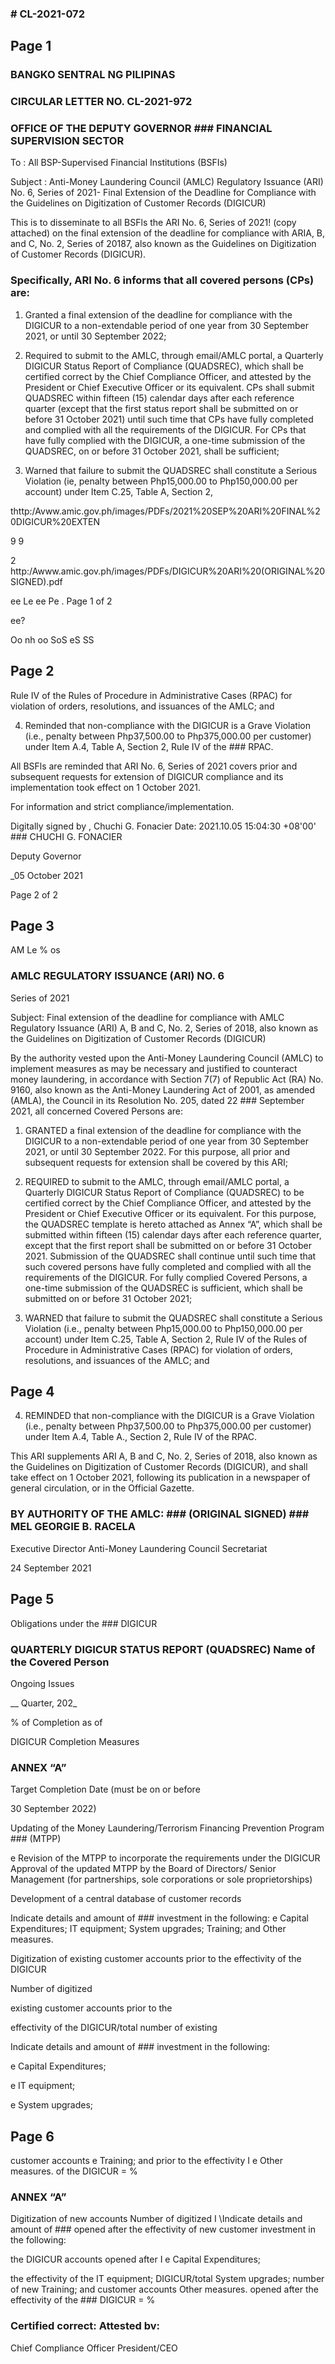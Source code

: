 ### # CL-2021-072

## Page 1

### BANGKO SENTRAL NG PILIPINAS

### CIRCULAR LETTER NO. CL-2021-972

### OFFICE OF THE DEPUTY GOVERNOR ### FINANCIAL SUPERVISION SECTOR

To : All BSP-Supervised Financial Institutions (BSFIs)

Subject : Anti-Money Laundering Council (AMLC) Regulatory Issuance (ARI) No. 6, Series of 2021- Final Extension of the Deadline for Compliance with the Guidelines on Digitization of Customer Records (DIGICUR)

This is to disseminate to all BSFls the ARI No. 6, Series of 2021! (copy attached) on the final extension of the deadline for compliance with ARIA, B, and C, No. 2, Series of 20187, also known as the Guidelines on Digitization of Customer Records (DIGICUR).

### Specifically, ARI No. 6 informs that all covered persons (CPs) are:

1. Granted a final extension of the deadline for compliance with the DIGICUR to a non-extendable period of one year from 30 September 2021, or until 30 September 2022;

2. Required to submit to the AMLC, through email/AMLC portal, a Quarterly DIGICUR Status Report of Compliance (QUADSREC), which shall be certified correct by the Chief Compliance Officer, and attested by the President or Chief Executive Officer or its equivalent. CPs shall submit QUADSREC within fifteen (15) calendar days after each reference quarter (except that the first status report shall be submitted on or before 31 October 2021) until such time that CPs have fully completed and complied with all the requirements of the DIGICUR. For CPs that have fully complied with the DIGICUR, a one-time submission of the QUADSREC, on or before 31 October 2021, shall be sufficient;

3. Warned that failure to submit the QUADSREC shall constitute a Serious Violation (ie, penalty between Php15,000.00 to Php150,000.00 per account) under Item C.25, Table A, Section 2,

thttp:/Avww.amic.gov.ph/images/PDFs/2021%20SEP%20ARI%20FINAL%20DIGICUR%20EXTEN

9 9

2 http:/Awww.amic.gov.ph/images/PDFs/DIGICUR%20ARI%20(ORIGINAL%20SIGNED).pdf

ee Le ee Pe . Page 1 of 2

ee?

Oo nh oo SoS eS SS

## Page 2

Rule IV of the Rules of Procedure in Administrative Cases (RPAC) for violation of orders, resolutions, and issuances of the AMLC; and

4. Reminded that non-compliance with the DIGICUR is a Grave Violation (i.e., penalty between Php37,500.00 to Php375,000.00 per customer) under Item A.4, Table A, Section 2, Rule IV of the ### RPAC.

All BSFls are reminded that ARI No. 6, Series of 2021 covers prior and subsequent requests for extension of DIGICUR compliance and its implementation took effect on 1 October 2021.

For information and strict compliance/implementation.

Digitally signed by , Chuchi G. Fonacier Date: 2021.10.05 15:04:30 +08'00' ### CHUCHI G. FONACIER

Deputy Governor

_05 October 2021

Page 2 of 2

## Page 3

AM Le % os

### AMLC REGULATORY ISSUANCE (ARI) NO. 6

Series of 2021

Subject: Final extension of the deadline for compliance with AMLC Regulatory Issuance (ARI) A, B and C, No. 2, Series of 2018, also known as the Guidelines on Digitization of Customer Records (DIGICUR)

By the authority vested upon the Anti-Money Laundering Council (AMLC) to implement measures as may be necessary and justified to counteract money laundering, in accordance with Section 7(7) of Republic Act (RA) No. 9160, also known as the Anti-Money Laundering Act of 2001, as amended (AMLA), the Council in its Resolution No. 205, dated 22 ### September 2021, all concerned Covered Persons are:

1. GRANTED a final extension of the deadline for compliance with the DIGICUR to a non-extendable period of one year from 30 September 2021, or until 30 September 2022. For this purpose, all prior and subsequent requests for extension shall be covered by this ARI;

2. REQUIRED to submit to the AMLC, through email/AMLC portal, a Quarterly DIGICUR Status Report of Compliance (QUADSREC) to be certified correct by the Chief Compliance Officer, and attested by the President or Chief Executive Officer or its equivalent. For this purpose, the QUADSREC template is hereto attached as Annex “A”, which shall be submitted within fifteen (15) calendar days after each reference quarter, except that the first report shall be submitted on or before 31 October 2021. Submission of the QUADSREC shall continue until such time that such covered persons have fully completed and complied with all the requirements of the DIGICUR. For fully complied Covered Persons, a one-time submission of the QUADSREC is sufficient, which shall be submitted on or before 31 October 2021;

3. WARNED that failure to submit the QUADSREC shall constitute a Serious Violation (i.e., penalty between Php15,000.00 to Php150,000.00 per account) under Item C.25, Table A, Section 2, Rule IV of the Rules of Procedure in Administrative Cases (RPAC) for violation of orders, resolutions, and issuances of the AMLC; and

## Page 4

4. REMINDED that non-compliance with the DIGICUR is a Grave Violation (i.e., penalty between Php37,500.00 to Php375,000.00 per customer) under Item A.4, Table A., Section 2, Rule IV of the RPAC.

This ARI supplements ARI A, B and C, No. 2, Series of 2018, also known as the Guidelines on Digitization of Customer Records (DIGICUR), and shall take effect on 1 October 2021, following its publication in a newspaper of general circulation, or in the Official Gazette.

### BY AUTHORITY OF THE AMLC: ### (ORIGINAL SIGNED) ### MEL GEORGIE B. RACELA

Executive Director Anti-Money Laundering Council Secretariat

24 September 2021

## Page 5

Obligations under the ### DIGICUR

### QUARTERLY DIGICUR STATUS REPORT (QUADSREC) Name of the Covered Person

Ongoing Issues

__ Quarter, 202_

% of Completion as of

DIGICUR Completion Measures

### ANNEX “A”

Target Completion Date (must be on or before

30 September 2022)

Updating of the Money Laundering/Terrorism Financing Prevention Program ### (MTPP)

e Revision of the MTPP to incorporate the requirements under the DIGICUR Approval of the updated MTPP by the Board of Directors/ Senior Management (for partnerships, sole corporations or sole proprietorships)

Development of a central database of customer records

Indicate details and amount of ### investment in the following: e Capital Expenditures; IT equipment; System upgrades; Training; and Other measures.

Digitization of existing customer accounts prior to the effectivity of the DIGICUR

Number of digitized

existing customer accounts prior to the

effectivity of the DIGICUR/total number of existing

Indicate details and amount of ### investment in the following:

e Capital Expenditures;

e IT equipment;

e System upgrades;

## Page 6

customer accounts e Training; and prior to the effectivity I e Other measures. of the DIGICUR = %

### ANNEX “A”

Digitization of new accounts Number of digitized I \Indicate details and amount of ### opened after the effectivity of new customer investment in the following:

the DIGICUR accounts opened after I e Capital Expenditures;

the effectivity of the IT equipment; DIGICUR/total System upgrades; number of new Training; and customer accounts Other measures. opened after the effectivity of the ### DIGICUR = %

### Certified correct: Attested bv:

Chief Compliance Officer President/CEO


